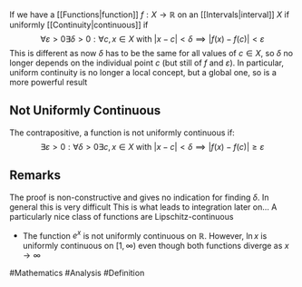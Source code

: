 If we have a [[Functions|function]] $f:X\to \mathbb{R}$ on an [[Intervals|interval]] $X$ if uniformly [[Continuity|continuous]] if
$$
\forall\varepsilon>0\exists\delta>0:\forall c,x\in X\text{ with }\left| x-c \right| <\delta\implies \left| f(x)-f(c) \right| <\varepsilon
$$
This is different as now $\delta$ has to be the same for all values of $c\in X$, so $\delta$ no longer depends on the individual point $c$ (but still of $f$ and $\varepsilon$). In particular, uniform continuity is no longer a local concept, but a global one, so is a more powerful result
## Not Uniformly Continuous
The contrapositive, a function is not uniformly continuous if:
$$
\exists\varepsilon>0:\forall\delta>0\exists c,x\in X\text{ with }\left| x-c \right| <\delta\implies \left| f(x)-f(c) \right| \geq\varepsilon
$$

## Remarks
The proof is non-constructive and gives no indication for finding $\delta$. In general this is very difficult
This is what leads to integration later on…
A particularly nice class of functions are Lipschitz-continuous
- The function $e^{ x }$ is not uniformly continuous on $\mathbb{R}$. However, $\ln x$ is uniformly continuous on $[1,\infty)$ even though both functions diverge as $x\to \infty$

#Mathematics #Analysis #Definition